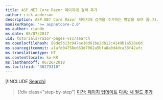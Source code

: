 ```yaml
---
title: ASP.NET Core Razor 페이지에 검색 추가
author: rick-anderson
description: ASP.NET Core Razor 페이지에 검색을 추가하는 방법을 보여 줍니다.
monikerRange: '>= aspnetcore-2.0'
ms.author: riande
ms.date: 08/07/2017
uid: tutorials/razor-pages-vsc/search
ms.openlocfilehash: 88de5b13c947ae10d61be2db12c4149b1a528e6d
ms.sourcegitcommit: a1afd04758e663d7062a5bfa8a0d4dca38f42afc
ms.translationtype: HT
ms.contentlocale: ko-KR
ms.lasthandoff: 06/20/2018
ms.locfileid: "36273310"
---
```

[!INCLUDE [Search](../../includes/RP/search.md)]

> [!div class="step-by-step"]
> [이전: 페이지 업데이트](xref:tutorials/razor-pages-vsc/da1)
> [다음: 새 필드 추가](xref:tutorials/razor-pages/new-field)
